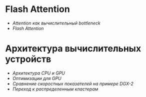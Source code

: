 # Flash Attention

- *Attention как вычислительный bottleneck*
- *Flash Attention*

# Архитектура вычислительных устройств

- *Архитектура CPU и GPU*
- *Оптимизации для GPU*
- *Сравнение скоростных показателей на примере DGX-2*
- *Переход к распределенным кластерам*
